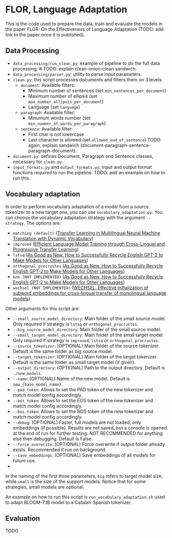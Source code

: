 # FLOR, Language Adaptation

This is the code used to prepare the data, train and evaluate the models in the paper FLOR: On the Effectiveness of Language Adaptation (TODO: add link to the paper once it is published). 

## Data Processing
- `data_processing/run_clean.py`: example of pipeline to do the full data processing.  # TODO: explain clean-onion-clean sandwich.
- `data_processing/parser.py`: utility to parse input parameters.
- `clean.py`: this script processes documents and filters them on 3 levels:
    - `document`: Available filters:
        - Minimum number of sentences (set `min_sentences_per_document`)
        - Maximum number of ellipsis (set `max_number_ellipsis_per_document`)
        - Language (set `language`)
    - `paragraph`: Available filter:
        - Minumum words number (set `min_number_of_words_per_paragraph`)
    - `sentence`: Available filter:
        - First char is not lowercase
        - Last character is allowed (set `allowed_end_of_sentence`)
    TODO: again, explain sandwich (document-paragraph-sentence-paragraph-document).
- `document.py`: defines Document, Paragraph and Sentence classes, necessary for `clean.py`.
- `input_formats.py` and `output_formats.py`: input and output format functions required to run the pipeline.
TODO: add an example on how to run this.


## Vocabulary adaptation
 
In order to perform vocabulary adaptation of a model from a source tokenizer to a new target one, you can use `vocabulary_adaptation.py`.
You can choose the vocabulary adaptation strategy with the argument `--strategy`. The options are:
- `matching (default)` ([Transfer Learning in Multilingual Neural Machine Translation with Dynamic Vocabulary](https://aclanthology.org/2018.iwslt-1.8/))
- `improved` ([Efficient Language Model Training through Cross-Lingual and Progressive Transfer Learning](https://arxiv.org/abs/2301.09626))
- `lstsq` ([As Good as New. How to Successfully Recycle English GPT-2 to Make Models for Other Languages](https://aclanthology.org/2021.findings-acl.74/))
- `orthogonal_procrustes` ([As Good as New. How to Successfully Recycle English GPT-2 to Make Models for Other Languages](https://aclanthology.org/2021.findings-acl.74/))
- `knn (NOT IMPLEMENTED)` ([As Good as New. How to Successfully Recycle English GPT-2 to Make Models for Other Languages](https://aclanthology.org/2021.findings-acl.74/))
- `wechsel (NOT IMPLEMENTED)` ([WECHSEL: Effective initialization of subword embeddings for
cross-lingual transfer of monolingual language models](https://aclanthology.org/2022.naacl-main.293.pdf))
 
Other arguments for this script are:
- `--small_source_model_directory`: Main folder of the small source model. Only required if strategy is `lstsq` or `orthogonal_procrustes`.
- `--big_source_model_directory`: Main folder of the small source model. 
- `--small_target_model_directory`: Main folder of the small target model. Only required if strategy is `improved`, `lstsq` or `orthogonal_procrustes`.
- `--source_tokenizer`: (OPTIONAL) Main folder of the source tokenizer. Default is the same folder as big source model. 
- `--target_tokenizer`: (OPTIONAL) Main folder of the target tokenizer. Default is the same folder as small target model (if given).
- `--output_directory`: (OPTIONAL) Path to the output directory. Default is `./new_models`.
- `--name`: (OPTIONAL) Name of the new model. Default is `new_{base_model_name}`.
- `--pad_token`: Allows to set the PAD token of the new tokenizer and match model config accordingly.
- `--eos_token`: Allows to set the EOS token of the new tokenizer and match model config accordingly.
- `--bos_token`: Allows to set the BOS token of the new tokenizer and match model config accordingly.
- `--debug`: (OPTIONAL) Faster, full models are not loaded, only embeddings (if possible). Results are not saved, but a console is opened at the end of run for further testing. NOT RECOMMENDED for anything else then debugging. Default is False.
- `--force_overwrite`: (OPTIONAL) Force overwrite if output folder already exists. Recommended if run on background. 
- `--save_embeddings`: (OPTIONAL) Save embeddings of all models for future use.
- 
In the naming of the first three parameters, `big` refers to target model size, while `small` is the size of the support models. Notice that for some strategies, small models are optional.
 
An example on how to run this script is `run_vocabulary_adaptation.sh` used to adapt BLOOM-7.1B model to a Catalan-Spanish tokenizer.


## Evaluation
TODO

